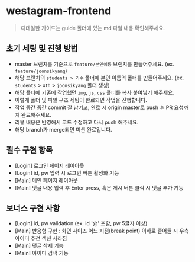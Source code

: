 # westagram-frontend

> 디테일한 가이드는 guide 폴더에 있는 md 파일 내용 확인해주세요.

## 초기 세팅 및 진행 방법
- master 브랜치를 기준으로 `feature/본인이름` 브랜치를 만들어주세요. (ex. `feature/joonsikyang`)
- 해당 브랜치의 `students > 기수` 폴더에 본인 이름의 폴더를 만들어주세요. 
(ex. `students` > `4th` > `joonsikyang` 폴더 생성)
- 해당 폴더에 기존에 작업했던 `img`, `js`, `css` 폴더를 복사 붙여넣기 해주세요.
- 이렇게 폴더 및 파일 구조 세팅이 완료되면 작업을 진행합니다.
- 작업 중간 중간 commit 잘 남기고, 완료 시 origin master로 push 후 PR 요청까지 완료해주세요.
- 리뷰 내용은 반영해서 코드 수정하고 다시 push 해주세요.
- 해당 branch가 merge되면 미션 완료입니다.

## 필수 구현 항목
- [Login] 로그인 페이지 레이아웃
- [Login] id, pw 입력 시 로그인 버튼 활성화 기능
- [Main] 메인 페이지 레이아웃
- [Main] 댓글 내용 입력 후 Enter press, 혹은 게시 버튼 클릭 시 댓글 추가 기능

## 보너스 구현 사항
- [Login] id, pw validation (ex. id '@' 포함, pw 5글자 이상)
- [Main] 반응형 구현 : 화면 사이즈 어느 지점(break point) 이하로 줄어들 시 우측 아이디 추천 섹션 사라짐
- [Main] 댓글 삭제 기능
- [Main] 아이디 검색 기능
